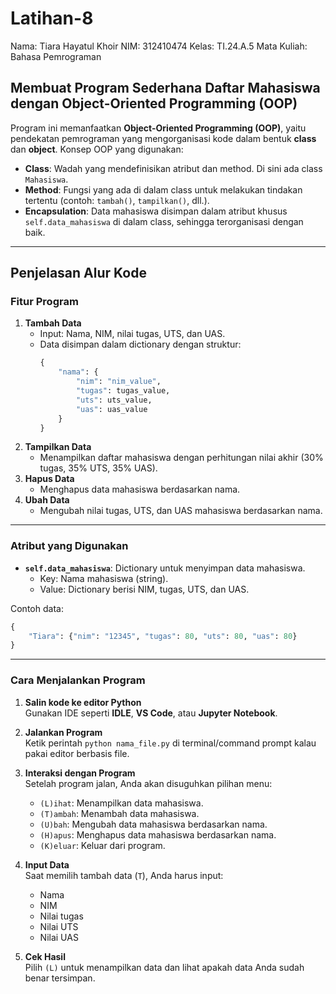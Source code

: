 # Latihan-8

Nama: Tiara Hayatul Khoir
NIM: 312410474
Kelas: TI.24.A.5
Mata Kuliah: Bahasa Pemrograman

## Membuat Program Sederhana Daftar Mahasiswa dengan Object-Oriented Programming (OOP)

Program ini memanfaatkan **Object-Oriented Programming (OOP)**, yaitu pendekatan pemrograman yang mengorganisasi kode dalam bentuk **class** dan **object**. Konsep OOP yang digunakan:  
- **Class**: Wadah yang mendefinisikan atribut dan method. Di sini ada class `Mahasiswa`.  
- **Method**: Fungsi yang ada di dalam class untuk melakukan tindakan tertentu (contoh: `tambah()`, `tampilkan()`, dll.).  
- **Encapsulation**: Data mahasiswa disimpan dalam atribut khusus `self.data_mahasiswa` di dalam class, sehingga terorganisasi dengan baik.  

---
## Penjelasan Alur Kode

### **Fitur Program**
1. **Tambah Data**  
   - Input: Nama, NIM, nilai tugas, UTS, dan UAS.  
   - Data disimpan dalam dictionary dengan struktur:  
     ```python
     {
         "nama": {
             "nim": "nim_value",
             "tugas": tugas_value,
             "uts": uts_value,
             "uas": uas_value
         }
     }
     ```
2. **Tampilkan Data**  
   - Menampilkan daftar mahasiswa dengan perhitungan nilai akhir (30% tugas, 35% UTS, 35% UAS).  
3. **Hapus Data**  
   - Menghapus data mahasiswa berdasarkan nama.  
4. **Ubah Data**  
   - Mengubah nilai tugas, UTS, dan UAS mahasiswa berdasarkan nama.  

---

### **Atribut yang Digunakan**
- **`self.data_mahasiswa`**: Dictionary untuk menyimpan data mahasiswa.  
  - Key: Nama mahasiswa (string).  
  - Value: Dictionary berisi NIM, tugas, UTS, dan UAS.  

Contoh data:  
```python
{
    "Tiara": {"nim": "12345", "tugas": 80, "uts": 80, "uas": 80}
}
```

---

### **Cara Menjalankan Program**
1. **Salin kode ke editor Python**  
   Gunakan IDE seperti **IDLE**, **VS Code**, atau **Jupyter Notebook**.
   
2. **Jalankan Program**  
   Ketik perintah `python nama_file.py` di terminal/command prompt kalau pakai editor berbasis file.  

3. **Interaksi dengan Program**  
   Setelah program jalan, Anda akan disuguhkan pilihan menu:  
   - `(L)ihat`: Menampilkan data mahasiswa.  
   - `(T)ambah`: Menambah data mahasiswa.  
   - `(U)bah`: Mengubah data mahasiswa berdasarkan nama.  
   - `(H)apus`: Menghapus data mahasiswa berdasarkan nama.  
   - `(K)eluar`: Keluar dari program.  

4. **Input Data**  
   Saat memilih tambah data (`T`), Anda harus input:  
   - Nama  
   - NIM  
   - Nilai tugas  
   - Nilai UTS  
   - Nilai UAS  

5. **Cek Hasil**  
   Pilih `(L)` untuk menampilkan data dan lihat apakah data Anda sudah benar tersimpan.
